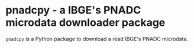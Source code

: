 # pnadcpy - a IBGE's PNADC microdata downloader package

`pnadcpy` is a Python package to download a read IBGE's PNADC microdata.
